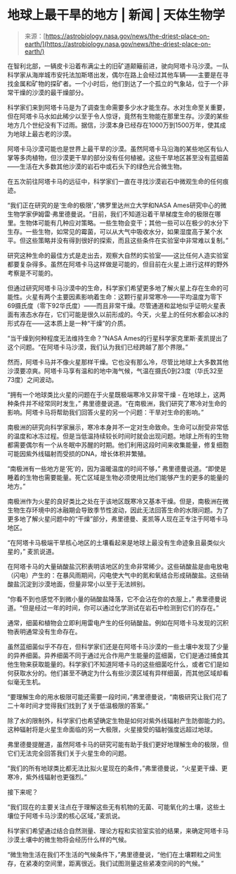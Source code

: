 <!--yml

类别：未分类

日期：2024-05-29 12:35:56

-->

# 地球上最干旱的地方 | 新闻 | 天体生物学

> 来源：[https://astrobiology.nasa.gov/news/the-driest-place-on-earth/](https://astrobiology.nasa.gov/news/the-driest-place-on-earth/)

在智利北部，一辆皮卡沿着布满尘土的旧矿道颠簸前进，驶向阿塔卡马沙漠。一队科学家从海岸城市安托法加斯塔出发，偶尔在路上会经过其他车辆——主要是在寻找金属和矿物的探矿者。一个小时后，他们到达了一个孤立的气象站，位于一个非常干燥的沙漠的最干燥部分。

科学家们来到阿塔卡马是为了调查生命需要多少水才能生存。水对生命至关重要，但在阿塔卡马水如此稀少以至于令人惊讶，竟然有生物能在那里生存。沙漠的某些地方几个世纪没有下过雨。据信，沙漠本身已经存在1000万到1500万年，使其成为地球上最古老的沙漠。

阿塔卡马沙漠可能也是世界上最干旱的沙漠。虽然阿塔卡马沿海的某些地区有仙人掌等多肉植物，但沙漠更干旱的部分没有任何植被。这些干旱地区甚至没有蓝细菌——生活在大多数其他沙漠的岩石中或石头下的绿色光合微生物。

在五次前往阿塔卡马的远征中，科学家们一直在寻找沙漠岩石中微观生命的任何痕迹。

“我们正在研究的是‘生命的极限’，”佛罗里达州立大学和NASA Ames研究中心的微生物学家伊姆雷·弗里德曼说。“目前，我们不知道沿着干旱梯度生命的极限在哪里。生物体可能有几种应对策略。一些生物会变干；其他一些可以在极少的水分下生存。一些生物，如常见的霉菌，可以从大气中吸收水分，如果湿度高于某个水平。但这些策略并没有得到很好的探索，而且这些条件在实验室中非常难以复制。”

研究这种生命的最佳方式是走出去，观察大自然的实验室——这比任何人造实验室都要复杂得多。虽然在阿塔卡马这样做是可能的，但目前在火星上进行这样的野外考察是不可能的。

但通过研究阿塔卡马沙漠中的生命，科学家们希望更多地了解火星上存在生命的可能性。火星有两个主要因素影响着生命：这颗行星非常寒冷——平均温度为零下69摄氏度（零下92华氏度）——而且非常干燥。尽管通道和盆地似乎证明火星表面有液态水存在，它们可能是很久以前形成的。今天，火星上的任何水都会以冰的形式存在——这本质上是一种“干燥”的介质。

“当干燥到何种程度无法维持生命？”NASA Ames的行星科学家克里斯·麦凯提出了这个问题。“在阿塔卡马沙漠，我们认为我们已经跨越了那个界限。”

然而，阿塔卡马并不像火星那样干燥。它也没有那么冷，尽管比地球上大多数其他沙漠要凉爽。阿塔卡马享有温和的地中海气候，气温在摄氏0到23度（华氏32至73度）之间波动。

“拥有一个地球类比火星的问题在于火星既极端寒冷又非常干燥 - 在地球上，这两种条件并不经常同时发生，” 弗里德曼说道。“在南极洲，我们研究了寒冷对生命的影响。阿塔卡马将帮助我们回答火星的另一个问题：干旱对生命的影响。”

南极洲的研究向科学家展示，寒冷本身并不一定对生命致命。生命可以耐受非常低的温度和冰冻过程。但是当低温持续较长时间时就会出现问题。地球上所有的生物都需要偶尔有一个从冬眠中苏醒的时期。他们利用这段时间来收集能量，修复细胞可能因紫外线辐射而受损的DNA，增长体积并繁殖。

“南极洲有一些地方是‘死’的，因为温暖温度的时间不够，” 弗里德曼说道。“即使是睡着的生物也需要能量。死亡区域是生物必须使用比他们能够产生的更多的能量的地方。”

南极洲作为火星的良好类比之处在于该地区既寒冷又基本干燥。但是，南极洲在微生物生存环境中的冰融期会导致季节性波动，因此无法回答生命的水限问题。为了更多地了解火星问题中的“干燥”部分，弗里德曼、麦凯等人现在正专注于阿塔卡马地区。

“在阿塔卡马极端干旱核心地区的土壤看起来是地球上最没有生命迹象且最类似火星的，” 麦凯说道。

在阿塔卡马的大量硝酸盐沉积表明该地区的生命非常稀少。这些硝酸盐是由电放电（闪电）产生的：在暴风雨期间，闪电使大气中的氮和氧结合形成硝酸盐。这些硝酸盐沉淀到沙漠地面，但量非常小以至于无法辨别。

“你看不到也感觉不到微小量的硝酸盐降落，它不会沾在你的衣服上，” 弗里德曼说道。“但是经过一年的时间，你可以通过化学测试在岩石中检测到它们的存在。”

通常，细菌和植物会立即利用雷电产生的任何硝酸盐。例如在阿塔卡马发现的沉积物表明通常没有生命存在。

虽然蓝细菌似乎不存在，但科学家们还是在阿塔卡马沙漠的一些土壤中发现了少量的异养细菌。异养细菌不同于通过光合作用产生能量的蓝细菌，它们是通过捕食其他生物来获取能量的。科学家们不知道阿塔卡马的这些细菌吃什么，或者它们是如何获取水分的。他们甚至不确定为什么有些沙漠区域有异样细菌，而其他区域却看似毫无生机。

“要理解生命的用水极限可能还需要一段时间，”弗里德曼说，“南极研究让我们花了二十年时间才觉得我们找到了关于低温极限的答案。”

除了水的限制外，科学家们也希望确定生物是如何对紫外线辐射产生防御能力的。这种辐射将是火星生命面临的另一大极限，火星接受的辐射强度远超过地球。

弗里德曼提醒道，虽然阿塔卡马的研究可能有助于我们更好地理解生命的极限，但它们无法完全回答我们关于火星生命的问题。

“我们的所有地球类比都无法比拟火星现在的条件，”弗里德曼说，“火星更干燥、更寒冷，紫外线辐射也更强烈。”

接下来呢？

“我们现在的主要关注点在于理解这些无有机物的无菌、可能氧化的土壤，这些土壤位于阿塔卡马沙漠的核心区域，”麦凯说。

科学家们希望通过结合自然测量、理论方程和实验室实验的结果，来确定阿塔卡马沙漠土壤中的微生物将会经历什么样的气候。

“微生物生活在我们不生活的气候条件下，”弗里德曼说，“他们在土壤颗粒之间生存，在紧凑的空间里，距离很近。我们试图测量这些紧凑空间的的气候。”
